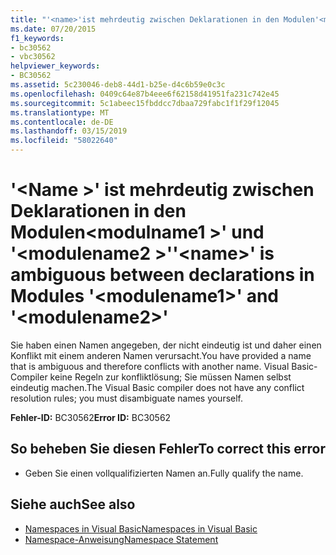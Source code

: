 ```yaml
---
title: "'<name>'ist mehrdeutig zwischen Deklarationen in den Modulen'<modulename1>'und'<modulename2>'"
ms.date: 07/20/2015
f1_keywords:
- bc30562
- vbc30562
helpviewer_keywords:
- BC30562
ms.assetid: 5c230046-deb8-44d1-b25e-d4c6b59e0c3c
ms.openlocfilehash: 0409c64e87b4eee6f62158d41951fa231c742e45
ms.sourcegitcommit: 5c1abeec15fbddcc7dbaa729fabc1f1f29f12045
ms.translationtype: MT
ms.contentlocale: de-DE
ms.lasthandoff: 03/15/2019
ms.locfileid: "58022640"
---
```

# <a name="name-is-ambiguous-between-declarations-in-modules-modulename1-and-modulename2"></a><span data-ttu-id="86ade-102">'\<Name >' ist mehrdeutig zwischen Deklarationen in den Modulen\<modulname1 >' und '\<modulename2 >'</span><span class="sxs-lookup"><span data-stu-id="86ade-102">'\<name>' is ambiguous between declarations in Modules '\<modulename1>' and '\<modulename2>'</span></span>
<span data-ttu-id="86ade-103">Sie haben einen Namen angegeben, der nicht eindeutig ist und daher einen Konflikt mit einem anderen Namen verursacht.</span><span class="sxs-lookup"><span data-stu-id="86ade-103">You have provided a name that is ambiguous and therefore conflicts with another name.</span></span> <span data-ttu-id="86ade-104">Visual Basic-Compiler keine Regeln zur konfliktlösung; Sie müssen Namen selbst eindeutig machen.</span><span class="sxs-lookup"><span data-stu-id="86ade-104">The Visual Basic compiler does not have any conflict resolution rules; you must disambiguate names yourself.</span></span>  
  
 <span data-ttu-id="86ade-105">**Fehler-ID:** BC30562</span><span class="sxs-lookup"><span data-stu-id="86ade-105">**Error ID:** BC30562</span></span>  
  
## <a name="to-correct-this-error"></a><span data-ttu-id="86ade-106">So beheben Sie diesen Fehler</span><span class="sxs-lookup"><span data-stu-id="86ade-106">To correct this error</span></span>  
  
-   <span data-ttu-id="86ade-107">Geben Sie einen vollqualifizierten Namen an.</span><span class="sxs-lookup"><span data-stu-id="86ade-107">Fully qualify the name.</span></span>  
  
## <a name="see-also"></a><span data-ttu-id="86ade-108">Siehe auch</span><span class="sxs-lookup"><span data-stu-id="86ade-108">See also</span></span>

- [<span data-ttu-id="86ade-109">Namespaces in Visual Basic</span><span class="sxs-lookup"><span data-stu-id="86ade-109">Namespaces in Visual Basic</span></span>](../../visual-basic/programming-guide/program-structure/namespaces.md)
- [<span data-ttu-id="86ade-110">Namespace-Anweisung</span><span class="sxs-lookup"><span data-stu-id="86ade-110">Namespace Statement</span></span>](../../visual-basic/language-reference/statements/namespace-statement.md)
